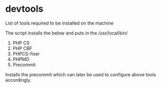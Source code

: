 # devtools
List of tools required to be installed on the machine

The script installs the below and puts in the /usr/local/bin/
 
 1. PHP CS
 2. PHP CBF
 3. PHPCS-fixer
 4. PHPMD
 5. Precommit

Installs the precommit which can later be used to configure above tools accordingly.

